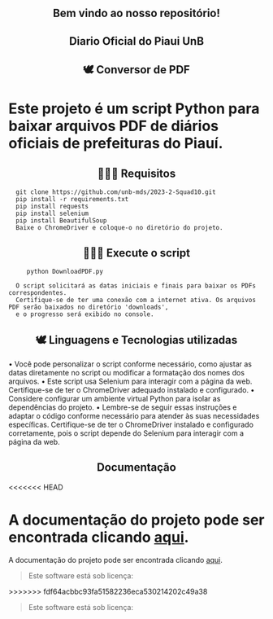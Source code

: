 <div align="center">
  <h2>Bem vindo ao nosso repositório! </h2>
</div> 

<div align="center">
  <h2>Diario Oficial do Piaui UnB </h2>
</div> 

<div align="center">
  <h2>🕊 Conversor de PDF </h2>
</div> 

# Este projeto é um script Python para baixar arquivos PDF de diários oficiais de prefeituras do Piauí.

<div align="center">
  <h2>👩🏾‍💻 Requisitos </h2>
</div> 

      git clone https://github.com/unb-mds/2023-2-Squad10.git   
      pip install -r requirements.txt
      pip install requests
      pip install selenium
      pip install BeautifulSoup
      Baixe o ChromeDriver e coloque-o no diretório do projeto.

<div align="center">
  <h2>👩🏾‍💻 Execute o script </h2>
</div> 

         python DownloadPDF.py

      O script solicitará as datas iniciais e finais para baixar os PDFs correspondentes. 
      Certifique-se de ter uma conexão com a internet ativa. Os arquivos PDF serão baixados no diretório 'downloads',       
      e o progresso será exibido no console.

<div align="center">
  <h2>🕊 Linguagens e Tecnologias utilizadas </h2>
</div> 

 • Você pode personalizar o script conforme necessário, como ajustar as datas diretamente no script ou modificar a formatação dos nomes dos arquivos.
 • Este script usa Selenium para interagir com a página da web. Certifique-se de ter o ChromeDriver adequado instalado e configurado.
 • Considere configurar um ambiente virtual Python para isolar as dependências do projeto.
 • Lembre-se de seguir essas instruções e adaptar o código conforme necessário para atender às suas necessidades específicas. Certifique-se de ter o ChromeDriver instalado e configurado corretamente,       pois o script depende do Selenium para interagir com a página da web.
    
<div align="center">
  <h2>Documentação </h2>
</div>
<<<<<<< HEAD

A documentação do projeto pode ser encontrada clicando [aqui](https://unb-mds.github.io/2023-2-Squad10/).
=======

A documentação do projeto pode ser encontrada clicando [aqui](https://unb-mds.github.io/2023-2-Squad10/).

<blockquote>
   <p>Este software está sob licença:</p>
</blockquote>
>>>>>>> fdf64acbbc93fa51582236eca530214202c49a38

<blockquote>
   <p>Este software está sob licença:</p>
</blockquote>
